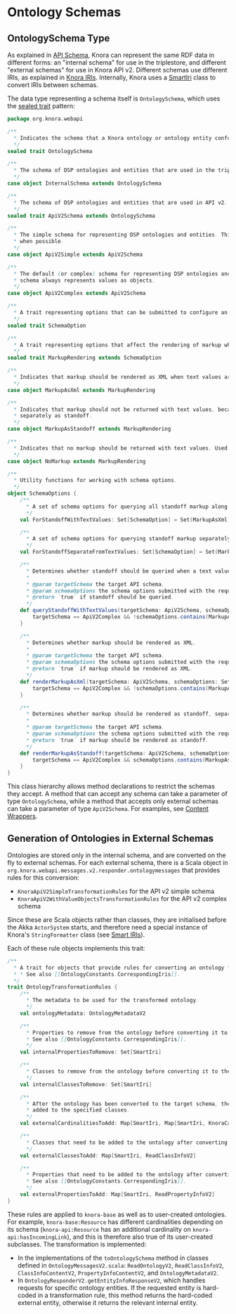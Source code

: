 <!---
 * Copyright © 2021 - 2025 Swiss National Data and Service Center for the Humanities and/or DaSCH Service Platform contributors.
 * SPDX-License-Identifier: Apache-2.0
-->

# Ontology Schemas

## OntologySchema Type

As explained in [API Schema](../../../03-endpoints/api-v2/introduction.md#api-schema),
Knora can represent the same RDF data in different forms: an "internal schema"
for use in the triplestore, and different "external schemas" for use in Knora
API v2. Different schemas use different IRIs, as explained in
[Knora IRIs](../../../03-endpoints/api-v2/knora-iris.md). Internally,
Knora uses a [SmartIri](smart-iris.md) class to convert IRIs between
schemas.

The data type representing a schema itself is `OntologySchema`, which
uses the [sealed trait](https://alvinalexander.com/scala/benefits-of-sealed-traits-in-scala-java-enums)
pattern:

```scala
package org.knora.webapi

/**
  * Indicates the schema that a Knora ontology or ontology entity conforms to.
  */
sealed trait OntologySchema

/**
  * The schema of DSP ontologies and entities that are used in the triplestore.
  */
case object InternalSchema extends OntologySchema

/**
  * The schema of DSP ontologies and entities that are used in API v2.
  */
sealed trait ApiV2Schema extends OntologySchema

/**
  * The simple schema for representing DSP ontologies and entities. This schema represents values as literals
  * when possible.
  */
case object ApiV2Simple extends ApiV2Schema

/**
  * The default (or complex) schema for representing DSP ontologies and entities. This
  * schema always represents values as objects.
  */
case object ApiV2Complex extends ApiV2Schema

/**
  * A trait representing options that can be submitted to configure an ontology schema.
  */
sealed trait SchemaOption

/**
  * A trait representing options that affect the rendering of markup when text values are returned.
  */
sealed trait MarkupRendering extends SchemaOption

/**
  * Indicates that markup should be rendered as XML when text values are returned.
  */
case object MarkupAsXml extends MarkupRendering

/**
  * Indicates that markup should not be returned with text values, because it will be requested
  * separately as standoff.
  */
case object MarkupAsStandoff extends MarkupRendering

/**
  * Indicates that no markup should be returned with text values. Used only internally.
  */
case object NoMarkup extends MarkupRendering

/**
  * Utility functions for working with schema options.
  */
object SchemaOptions {
    /**
      * A set of schema options for querying all standoff markup along with text values.
      */
    val ForStandoffWithTextValues: Set[SchemaOption] = Set(MarkupAsXml)

    /**
      * A set of schema options for querying standoff markup separately from text values.
      */
    val ForStandoffSeparateFromTextValues: Set[SchemaOption] = Set(MarkupAsStandoff)

    /**
      * Determines whether standoff should be queried when a text value is queried.
      *
      * @param targetSchema the target API schema.
      * @param schemaOptions the schema options submitted with the request.
      * @return `true` if standoff should be queried.
      */
    def queryStandoffWithTextValues(targetSchema: ApiV2Schema, schemaOptions: Set[SchemaOption]): Boolean = {
        targetSchema == ApiV2Complex && !schemaOptions.contains(MarkupAsStandoff)
    }

    /**
      * Determines whether markup should be rendered as XML.
      *
      * @param targetSchema the target API schema.
      * @param schemaOptions the schema options submitted with the request.
      * @return `true` if markup should be rendered as XML.
      */
    def renderMarkupAsXml(targetSchema: ApiV2Schema, schemaOptions: Set[SchemaOption]): Boolean = {
        targetSchema == ApiV2Complex && !schemaOptions.contains(MarkupAsStandoff)
    }

    /**
      * Determines whether markup should be rendered as standoff, separately from text values.
      *
      * @param targetSchema the target API schema.
      * @param schemaOptions the schema options submitted with the request.
      * @return `true` if markup should be rendered as standoff.
      */
    def renderMarkupAsStandoff(targetSchema: ApiV2Schema, schemaOptions: Set[SchemaOption]): Boolean = {
        targetSchema == ApiV2Complex && schemaOptions.contains(MarkupAsStandoff)
    }
}
```

This class hierarchy allows method declarations to restrict the schemas
they accept. A method that can accept any schema can take a parameter of type
`OntologySchema`, while a method that accepts only external schemas can take
a parameter of type `ApiV2Schema`. For examples, see [Content Wrappers](content-wrappers.md).

## Generation of Ontologies in External Schemas

Ontologies are stored only in the internal schema, and are converted on the fly
to external schemas. For each external schema, there is a Scala object in
`org.knora.webapi.messages.v2.responder.ontologymessages` that provides rules
for this conversion:

- `KnoraApiV2SimpleTransformationRules` for the API v2 simple schema
- `KnoraApiV2WithValueObjectsTransformationRules` for the API v2 complex schema

Since these are Scala objects rather than classes, they are initialised before
the Akka `ActorSystem` starts, and therefore need a special instance of
Knora's `StringFormatter` class (see [Smart IRIs](smart-iris.md#implementation)).

Each of these rule objects implements this trait:

```scala
/**
  * A trait for objects that provide rules for converting an ontology from the internal schema to an external schema.
  * * See also [[OntologyConstants.CorrespondingIris]].
  */
trait OntologyTransformationRules {
    /**
      * The metadata to be used for the transformed ontology.
      */
    val ontologyMetadata: OntologyMetadataV2

    /**
      * Properties to remove from the ontology before converting it to the target schema.
      * See also [[OntologyConstants.CorrespondingIris]].
      */
    val internalPropertiesToRemove: Set[SmartIri]

    /**
      * Classes to remove from the ontology before converting it to the target schema.
      */
    val internalClassesToRemove: Set[SmartIri]

    /**
      * After the ontology has been converted to the target schema, these cardinalities must be
      * added to the specified classes.
      */
    val externalCardinalitiesToAdd: Map[SmartIri, Map[SmartIri, KnoraCardinalityInfo]]

    /**
      * Classes that need to be added to the ontology after converting it to the target schema.
      */
    val externalClassesToAdd: Map[SmartIri, ReadClassInfoV2]

    /**
      * Properties that need to be added to the ontology after converting it to the target schema.
      * See also [[OntologyConstants.CorrespondingIris]].
      */
    val externalPropertiesToAdd: Map[SmartIri, ReadPropertyInfoV2]
}
```

These rules are applied to `knora-base` as well as to user-created ontologies.
For example, `knora-base:Resource` has different cardinalities depending on its
schema (`knora-api:Resource` has an additional cardinality on `knora-api:hasIncomingLink`),
and this is therefore also true of its user-created subclasses. The transformation
is implemented:

- In the implementations of the `toOntologySchema` method in classes defined in
  `OntologyMessagesV2.scala`: `ReadOntologyV2`, `ReadClassInfoV2`, `ClassInfoContentV2`,
  `PropertyInfoContentV2`, and `OntologyMetadataV2`.
- In `OntologyResponderV2.getEntityInfoResponseV2`, which handles requests for
  specific ontology entities. If the requested entity is hard-coded in a transformation
  rule, this method returns the hard-coded external entity, otherwise it returns the relevant
  internal entity.

